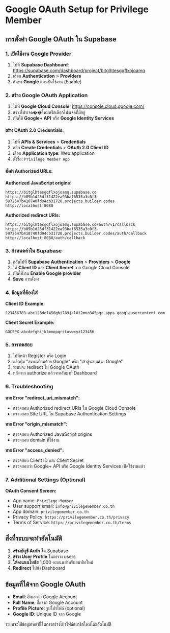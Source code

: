 # Google OAuth Setup for Privilege Member

## การตั้งค่า Google OAuth ใน Supabase

### 1. เปิดใช้งาน Google Provider

1. ไปที่ **Supabase Dashboard**: https://supabase.com/dashboard/project/bitglhtesgqflxojoamq
2. เลือก **Authentication** > **Providers** 
3. ค้นหา **Google** และเปิดใช้งาน (Enable)

### 2. สร้าง Google OAuth Application

1. ไปที่ **Google Cloud Console**: https://console.cloud.google.com/
2. สร้างโปรเจค��ใหม่หรือเลือกโปรเจคที่มีอยู่
3. เปิดใช้ **Google+ API** หรือ **Google Identity Services**

#### สร้าง OAuth 2.0 Credentials:
1. ไปที่ **APIs & Services** > **Credentials**
2. คลิก **Create Credentials** > **OAuth 2.0 Client ID**
3. เลือก **Application type**: Web application
4. ตั้งชื่อ: `Privilege Member App`

#### ตั้งค่า Authorized URLs:
**Authorized JavaScript origins:**
```
https://bitglhtesgqflxojoamq.supabase.co
https://b09b1d25df31422ea93baf6535a3c0f3-5972547b418740fd94cb31720.projects.builder.codes
http://localhost:8080
```

**Authorized redirect URIs:**
```
https://bitglhtesgqflxojoamq.supabase.co/auth/v1/callback
https://b09b1d25df31422ea93baf6535a3c0f3-5972547b418740fd94cb31720.projects.builder.codes/auth/callback
http://localhost:8080/auth/callback
```

### 3. กำหนดค่าใน Supabase

1. กลับไปที่ **Supabase Authentication** > **Providers** > **Google**
2. ใส่ **Client ID** และ **Client Secret** จาก Google Cloud Console
3. เปิดใช้งาน **Enable Google provider**
4. **Save** การตั้งค่า

### 4. ข้อมูลที่ต้องใส่

**Client ID Example:**
```
123456789-abc123def456ghi789jkl012mno345pqr.apps.googleusercontent.com
```

**Client Secret Example:**
```
GOCSPX-abcdefghijklmnopqrstuvwxyz123456
```

### 5. การทดสอบ

1. ไปที่หน้า Register หรือ Login
2. คลิกปุ่ม "ลงทะเบียนด้วย Google" หรือ "เข้าสู่ระบบด้วย Google"
3. ระบบจะ redirect ไป Google OAuth
4. หลังจาก authorize แล้วจะกลับมาที่ Dashboard

### 6. Troubleshooting

**หาก Error "redirect_uri_mismatch":**
- ตรวจสอบ Authorized redirect URIs ใน Google Cloud Console
- ตรวจสอบ Site URL ใน Supabase Authentication Settings

**หาก Error "origin_mismatch":**
- ตรวจสอบ Authorized JavaScript origins
- ตรวจสอบ domain ที่ใช้งาน

**หาก Error "access_denied":**
- ตรวจสอบ Client ID และ Client Secret
- ตรวจสอบว่า Google+ API หรือ Google Identity Services เปิดใช้งานแล้ว

### 7. Additional Settings (Optional)

**OAuth Consent Screen:**
- App name: `Privilege Member`
- User support email: `info@privilegemember.co.th`
- App domain: `privilegemember.co.th`
- Privacy Policy: `https://privilegemember.co.th/privacy`
- Terms of Service: `https://privilegemember.co.th/terms`

## สิ่งที่ระบบจะทำอัตโนมัติ

1. **สร้างบัญชี Auth** ใน Supabase
2. **สร้าง User Profile** ในตาราง users
3. **ให้คะแนนโบนัส** 1,000 คะแนนสำหรับสมาชิกใหม่
4. **Redirect** ไปยัง Dashboard

## ข้อมูลที่ได้จาก Google OAuth

- **Email**: อีเมลจาก Google Account
- **Full Name**: ชื่อจาก Google Account
- **Profile Picture**: รูปโปรไฟล์ (optional)
- **Google ID**: Unique ID จาก Google

ระบบจะใช้ข้อมูลเหล่านี้ในการสร้างโปรไฟล์สมาชิกใหม่โดยอัตโนมัติ
